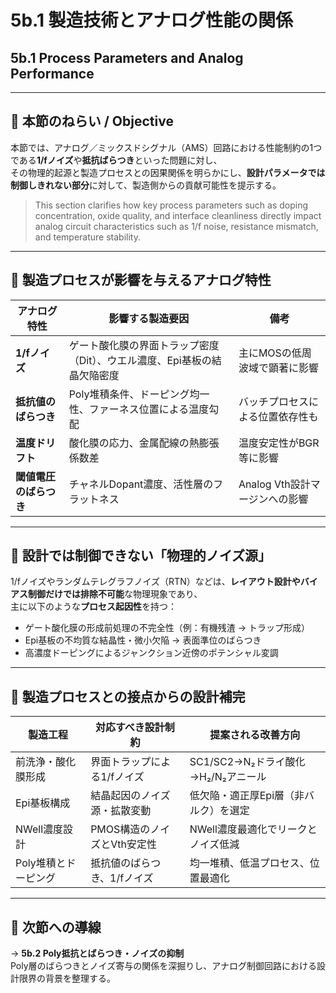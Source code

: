 # 5b.1 製造技術とアナログ性能の関係  
## 5b.1 Process Parameters and Analog Performance

---

## 🎯 本節のねらい / Objective

本節では、アナログ／ミックスドシグナル（AMS）回路における性能制約の1つである**1/fノイズ**や**抵抗ばらつき**といった問題に対し、  
その物理的起源と製造プロセスとの因果関係を明らかにし、**設計パラメータでは制御しきれない部分**に対して、製造側からの貢献可能性を提示する。

> This section clarifies how key process parameters such as doping concentration, oxide quality, and interface cleanliness directly impact analog circuit characteristics such as 1/f noise, resistance mismatch, and temperature stability.

---

## 🔬 製造プロセスが影響を与えるアナログ特性

| アナログ特性 | 影響する製造要因 | 備考 |
|--------------|------------------|------|
| **1/fノイズ** | ゲート酸化膜の界面トラップ密度（Dit）、ウエル濃度、Epi基板の結晶欠陥密度 | 主にMOSの低周波域で顕著に影響 |
| **抵抗値のばらつき** | Poly堆積条件、ドーピング均一性、ファーネス位置による温度勾配 | バッチプロセスによる位置依存性も |
| **温度ドリフト** | 酸化膜の応力、金属配線の熱膨張係数差 | 温度安定性がBGR等に影響 |
| **閾値電圧のばらつき** | チャネルDopant濃度、活性層のフラットネス | Analog Vth設計マージンへの影響 |

---

## 🧩 設計では制御できない「物理的ノイズ源」

1/fノイズやランダムテレグラフノイズ（RTN）などは、**レイアウト設計やバイアス制御だけでは排除不可能**な物理現象であり、  
主に以下のような**プロセス起因性**を持つ：

- ゲート酸化膜の形成前処理の不完全性（例：有機残渣 → トラップ形成）
- Epi基板の不均質な結晶性・微小欠陥 → 表面準位のばらつき
- 高濃度ドーピングによるジャンクション近傍のポテンシャル変調

---

## 🔁 製造プロセスとの接点からの設計補完

| 製造工程 | 対応すべき設計制約 | 提案される改善方向 |
|-----------|--------------------|----------------------|
| 前洗浄・酸化膜形成 | 界面トラップによる1/fノイズ | SC1/SC2→N₂ドライ酸化→H₂/N₂アニール |
| Epi基板構成 | 結晶起因のノイズ源・拡散変動 | 低欠陥・適正厚Epi層（非バルク）を選定 |
| NWell濃度設計 | PMOS構造のノイズとVth安定性 | NWell濃度最適化でリークとノイズ低減 |
| Poly堆積とドーピング | 抵抗値のばらつき、1/fノイズ | 均一堆積、低温プロセス、位置最適化 |

---

## 🧭 次節への導線

→ **5b.2 Poly抵抗とばらつき・ノイズの抑制**  
Poly層のばらつきとノイズ寄与の関係を深掘りし、アナログ制御回路における設計限界の背景を整理する。
